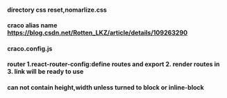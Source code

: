 #### directory css reset,nomarlize.css

#### craco alias name https://blog.csdn.net/Rotten_LKZ/article/details/109263290 

#### craco.config.js

####  router 1.react-router-config:define routes and export 2. render routes in <HashRuuter> 3. link will be ready to use


#### <a> can not contain height,width unless turned to block or inline-block


#### 